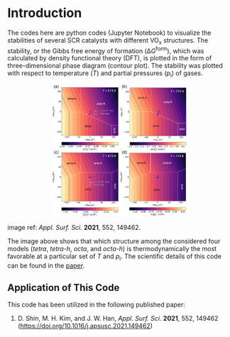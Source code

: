 # Introduction
The codes here are python codes (Jupyter Notebook) to visualize the stabilities of several SCR catalysts with different VO<sub>x</sub> structures. The stability, or the Gibbs free energy of formation (&Delta;*G*<sup>form</sup>), which was calculated by density functional theory (DFT), is plotted in the form of three-dimensional phase diagram (contour plot). The stability was plotted with respect to temperature (*T*) and partial pressures (*p*<sub>i</sub>) of gases.

<p align="center">
	<img src="imgs/stability_diagram.jpg" alt="stability_diagram" width="60%" height="60%"/>
</p>

image ref: *Appl. Surf. Sci.* **2021**, 552, 149462.

The image above shows that which structure among the considered four models (*tetra*, *tetra-h*, *octa*, and *octa-h*) is thermodynamically the most favorable at a particular set of *T* and *p*<sub>i</sub>. The scientific details of this code can be found in the [paper](https://doi.org/10.1016/j.apsusc.2021.149462).

## Application of This Code
This code has been utilized in the following published paper:
1. D. Shin, M. H. Kim, and J. W. Han, *Appl. Surf. Sci.* **2021**, 552, 149462 (https://doi.org/10.1016/j.apsusc.2021.149462)
